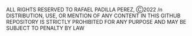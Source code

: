 ALL RIGHTS RESERVED TO RAFAEL PADILLA PEREZ, Ⓒ2022 /n
DISTRIBUTION, USE, OR MENTION OF ANY CONTENT IN THIS GITHUB REPOSITORY IS STRICTLY PROHIBITED FOR ANY PURPOSE AND MAY BE SUBJECT TO PENALTY BY LAW
